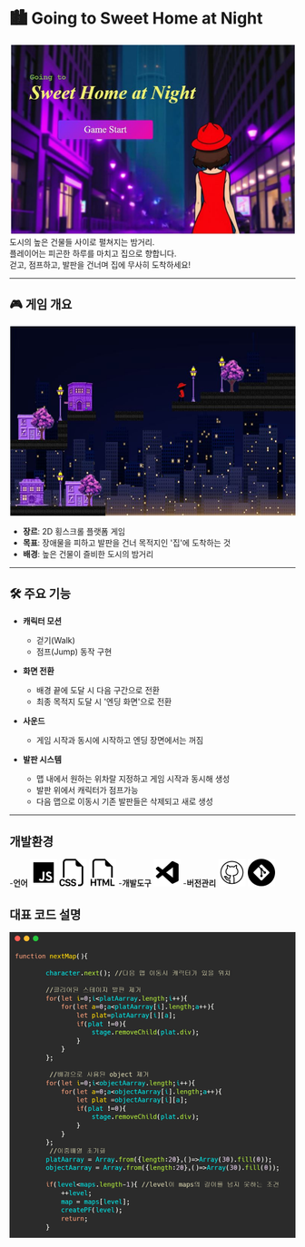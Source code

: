 # 🏙️ Going to Sweet Home at Night
![easyme](/image/readme/titlescreen.JPG) 
도시의 높은 건물들 사이로 펼쳐지는 밤거리.  
플레이어는 피곤한 하루를 마치고 집으로 향합니다.  
걷고, 점프하고, 발판을 건너며 집에 무사히 도착하세요!

---

## 🎮 게임 개요
![easyme](image/readme/game2.JPG) 
- **장르**: 2D 횡스크롤 플랫폼 게임  
- **목표**: 장애물을 피하고 발판을 건너 목적지인 '집'에 도착하는 것  
- **배경**: 높은 건물이 즐비한 도시의 밤거리  

---

## 🛠️ 주요 기능

- **캐릭터 모션**
  - 걷기(Walk) 
  - 점프(Jump) 동작 구현 

- **화면 전환**
  - 배경 끝에 도달 시 다음 구간으로 전환 
  - 최종 목적지 도달 시 '엔딩 화면'으로 전환 

- **사운드**
  - 게임 시작과 동시에 시작하고 엔딩 장면에서는 꺼짐

- **발판 시스템**
  - 맵 내에서 원하는 위차랄 지정하고 게임 시작과 동시해 생성
  - 발판 위에서 캐릭터가 점프가능
  - 다음 맵으로 이동시 기존 발판들은 삭제되고 새로 생성

---
## 개발환경
-**언어**
![easyme](image/readme/js.png) 
![easyme](image/readme/css.png) 
![easyme](image/readme/html.png) 
-**개발도구**
![easyme](image/readme/visual.png) 
-**버전관리**
![easyme](image/readme/gitpub.png) 
![easyme](image/readme/git.png) 
## 대표 코드 설명
![easyme](image/readme/carbon.jpg) 
